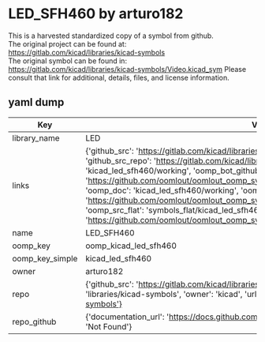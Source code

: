 # LED_SFH460 by arturo182  
This is a harvested standardized copy of a symbol from github.  
The original project can be found at:  
https://gitlab.com/kicad/libraries/kicad-symbols  
The original symbol can be found in:
https://gitlab.com/kicad/libraries/kicad-symbols/Video.kicad_sym
Please consult that link for additional, details, files, and license information.  
## yaml dump  
| Key | Value |  
| --- | --- |  
| library_name | LED |  
| links | {'github_src': 'https://gitlab.com/kicad/libraries/kicad-symbols/Video.kicad_sym', 'github_src_repo': 'https://gitlab.com/kicad/libraries/kicad-symbols', 'oomp_bot': 'kicad_led_sfh460/working', 'oomp_bot_github': 'https://github.com/oomlout/oomlout_oomp_symbol_bot/tree/main/kicad_led_sfh460/working', 'oomp_doc': 'kicad_led_sfh460/working', 'oomp_doc_github': 'https://github.com/oomlout/oomlout_oomp_symbol_doc/tree/main/kicad_led_sfh460/working', 'oomp_src_flat': 'symbols_flat/kicad_led_sfh460/working', 'oomp_src_flat_github': 'https://github.com/oomlout/oomlout_oomp_symbol_src/tree/main/kicad_led_sfh460/working'} |  
| name | LED_SFH460 |  
| oomp_key | oomp_kicad_led_sfh460 |  
| oomp_key_simple | kicad_led_sfh460 |  
| owner | arturo182 |  
| repo | {'github_src': 'https://gitlab.com/kicad/libraries/kicad-symbols/Video.kicad_sym', 'name': 'libraries/kicad-symbols', 'owner': 'kicad', 'url': 'https://gitlab.com/kicad/libraries/kicad-symbols'} |  
| repo_github | {'documentation_url': 'https://docs.github.com/rest/repos/repos#get-a-repository', 'message': 'Not Found'} |  

